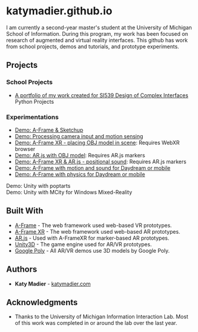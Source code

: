 # katymadier.github.io

I am currently a second-year master's student at the University of Michigan School of Information. During this program, my work has been focused on research of augmented and virtual reality interfaces. This github has work from school projects, demos and tutorials, and prototype experiments. 

## Projects
### School Projects
* [A portfolio of my work created for SI539 Design of Complex Interfaces](https://katymadier.github.io/schoolwork/portfolio)<br>
Python Projects

### Experimentations
* [Demo: A-Frame & Sketchup](https://katymadier.github.io/demos/demo-aframe-sketchup-poptart/) <br>
* [Demo: Processing camera input and motion sensing](https://katymadier.github.io/demos/demo-camera-orientation/)<br>
* [Demo: A-Frame XR - placing OBJ model in scene](https://katymadier.github.io/demos/demo-aframexr-obj/): Requires WebXR browser<br>
* [Demo: AR.js with OBJ model](https://katymadier.github.io/demos/demo-arjs-obj/): Requires AR.js markers<br>
* [Demo: A-Frame XR & AR.js - positional sound](https://katymadier.github.io/demos/demo-arjs-positional-sound/): Requires AR.js markers<br>
* [Demo: A-Frame with motion and sound for Daydream or mobile](https://katymadier.github.io/demos/demo-aframe-sketchup-poptart/)<br>
* [Demo: A-Frame with physics for Daydream or mobile](https://katymadier.github.io/demos/demo-aframe-physics/)<br> 

Demo: Unity with poptarts<br>
Demo: Unity with MCity for Windows Mixed-Reality<br>


## Built With

* [A-Frame](http://) - The web framework used web-based VR prototypes.
* [A-Frame XR](http://) - The web framework used web-based AR prototypes.
* [AR.js](http://) - Used with A-FrameXR for marker-based AR prototypes.
* [Unity3D](https://) - The game engine used for AR/VR prototypes.
* [Google Poly](https://) - All AR/VR demos use 3D models by Google Poly.

## Authors

* **Katy Madier** - [katymadier.com](https://katymadier.com)


## Acknowledgments

* Thanks to the University of Michigan Information Interaction Lab. Most of this work was completed in or around the lab over the last year. 
